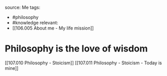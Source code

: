 source: Me
tags: 
- #philosophy 
- #knowledge
relevant:
- [[106.005 About me - My life mission]]


# Philosophy is the love of wisdom

[[107.010 Philosophy - Stoicism]]
[[107.011 Philosophy - Stoicism - Today is mine]]
